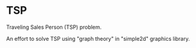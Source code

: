# TSP
Traveling Sales Person (TSP) problem.

An effort to solve TSP using "graph theory" in "simple2d" graphics library.
